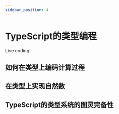 ```yaml
---
sidebar_position: 4
---
```


# TypeScript的类型编程

Live coding!

## 如何在类型上编码计算过程

## 在类型上实现自然数

## TypeScript的类型系统的图灵完备性
